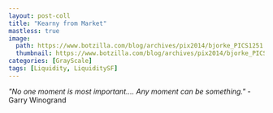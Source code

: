 ```yaml
---
layout: post-coll
title: "Kearny from Market"
mastless: true
image:
  path: https://www.botzilla.com/blog/archives/pix2014/bjorke_PICS1251.jpg
  thumbnail: https://www.botzilla.com/blog/archives/pix2014/bjorke_PICS1251.jpg
categories: [GrayScale]
tags: [Liquidity, LiquiditySF]
---
```


<p><i>"No one moment is most important.... Any moment can be something."</i> - Garry Winogrand</p>

